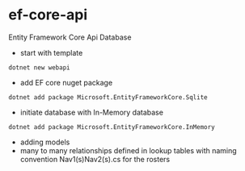 # ef-core-api
Entity Framework Core Api Database

- start with template

```
dotnet new webapi
```

- add EF core nuget package

```
dotnet add package Microsoft.EntityFrameworkCore.Sqlite
```

- initiate database with In-Memory database

```
dotnet add package Microsoft.EntityFrameworkCore.InMemory
```

- adding models
- many to many relationships defined in lookup tables with naming convention Nav1(s)Nav2(s).cs for the rosters